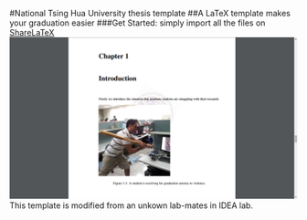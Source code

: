 #National Tsing Hua University thesis template
##A LaTeX template makes your graduation easier
###Get Started: simply import all the files on [ShareLaTeX](https://www.sharelatex.com/)
![image](/screen_shot.png)
This template is modified from an unkown lab-mates in IDEA lab.

